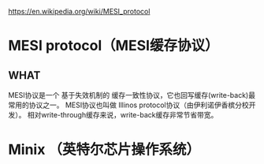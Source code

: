 https://en.wikipedia.org/wiki/MESI_protocol

# MESI protocol（MESI缓存协议）

## WHAT
MESI协议是一个 基于失效机制的 缓存一致性协议，它也回写缓存(write-back)最常用的协议之一。
MESI协议也叫做 Illinos protocol协议（由伊利诺伊香槟分校开发）。
相对write-through缓存来说，write-back缓存非常节省带宽。


# Minix （英特尔芯片操作系统）






